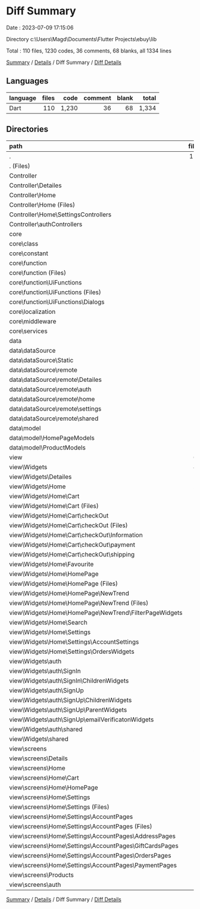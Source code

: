 # Diff Summary

Date : 2023-07-09 17:15:06

Directory c:\\Users\\Magd\\Documents\\Flutter Projects\\ebuy\\lib

Total : 110 files,  1230 codes, 36 comments, 68 blanks, all 1334 lines

[Summary](results.md) / [Details](details.md) / Diff Summary / [Diff Details](diff-details.md)

## Languages
| language | files | code | comment | blank | total |
| :--- | ---: | ---: | ---: | ---: | ---: |
| Dart | 110 | 1,230 | 36 | 68 | 1,334 |

## Directories
| path | files | code | comment | blank | total |
| :--- | ---: | ---: | ---: | ---: | ---: |
| . | 110 | 1,230 | 36 | 68 | 1,334 |
| . (Files) | 2 | 13 | 0 | 0 | 13 |
| Controller | 15 | 400 | -3 | 11 | 408 |
| Controller\\Detailes | 1 | 139 | 0 | 6 | 145 |
| Controller\\Home | 12 | 252 | -3 | 6 | 255 |
| Controller\\Home (Files) | 7 | 152 | -3 | 3 | 152 |
| Controller\\Home\\SettingsControllers | 5 | 100 | 0 | 3 | 103 |
| Controller\\authControllers | 2 | 9 | 0 | -1 | 8 |
| core | 16 | 554 | 42 | 61 | 657 |
| core\\class | 4 | 115 | 0 | 3 | 118 |
| core\\constant | 3 | 230 | 42 | 37 | 309 |
| core\\function | 5 | 100 | 0 | 5 | 105 |
| core\\function (Files) | 1 | 19 | 0 | 3 | 22 |
| core\\function\\UiFunctions | 4 | 81 | 0 | 2 | 83 |
| core\\function\\UiFunctions (Files) | 1 | 2 | 0 | 0 | 2 |
| core\\function\\UiFunctions\\Dialogs | 3 | 79 | 0 | 2 | 81 |
| core\\localization | 2 | 104 | 0 | 15 | 119 |
| core\\middleware | 1 | 1 | 0 | 0 | 1 |
| core\\services | 1 | 4 | 0 | 1 | 5 |
| data | 10 | 110 | -1 | 15 | 124 |
| data\\dataSource | 8 | 53 | -1 | 11 | 63 |
| data\\dataSource\\Static | 2 | -31 | -1 | -1 | -33 |
| data\\dataSource\\remote | 6 | 84 | 0 | 12 | 96 |
| data\\dataSource\\remote\\Detailes | 2 | 48 | 0 | 7 | 55 |
| data\\dataSource\\remote\\auth | 1 | 23 | 0 | 3 | 26 |
| data\\dataSource\\remote\\home | 1 | 1 | 0 | 0 | 1 |
| data\\dataSource\\remote\\settings | 1 | 1 | 0 | 0 | 1 |
| data\\dataSource\\remote\\shared | 1 | 11 | 0 | 2 | 13 |
| data\\model | 2 | 57 | 0 | 4 | 61 |
| data\\model\\HomePageModels | 1 | 8 | 0 | 0 | 8 |
| data\\model\\ProductModels | 1 | 49 | 0 | 4 | 53 |
| view | 67 | 153 | -2 | -19 | 132 |
| view\\Widgets | 46 | 50 | 0 | -20 | 30 |
| view\\Widgets\\Detailes | 8 | 18 | 0 | -8 | 10 |
| view\\Widgets\\Home | 25 | 72 | 0 | -6 | 66 |
| view\\Widgets\\Home\\Cart | 10 | -12 | 0 | 0 | -12 |
| view\\Widgets\\Home\\Cart (Files) | 1 | 1 | 0 | 0 | 1 |
| view\\Widgets\\Home\\Cart\\checkOut | 9 | -13 | 0 | 0 | -13 |
| view\\Widgets\\Home\\Cart\\checkOut (Files) | 1 | -1 | 0 | 0 | -1 |
| view\\Widgets\\Home\\Cart\\checkOut\\Information | 3 | -3 | 0 | 0 | -3 |
| view\\Widgets\\Home\\Cart\\checkOut\\payment | 3 | -6 | 0 | 0 | -6 |
| view\\Widgets\\Home\\Cart\\checkOut\\shipping | 2 | -3 | 0 | 0 | -3 |
| view\\Widgets\\Home\\Favourite | 1 | -1 | 0 | 0 | -1 |
| view\\Widgets\\Home\\HomePage | 10 | 57 | 0 | -5 | 52 |
| view\\Widgets\\Home\\HomePage (Files) | 8 | 56 | 0 | -3 | 53 |
| view\\Widgets\\Home\\HomePage\\NewTrend | 2 | 1 | 0 | -2 | -1 |
| view\\Widgets\\Home\\HomePage\\NewTrend (Files) | 1 | 5 | 0 | -1 | 4 |
| view\\Widgets\\Home\\HomePage\\NewTrend\\FilterPageWidgets | 1 | -4 | 0 | -1 | -5 |
| view\\Widgets\\Home\\Search | 2 | 0 | 0 | -1 | -1 |
| view\\Widgets\\Home\\Settings | 2 | 28 | 0 | 0 | 28 |
| view\\Widgets\\Home\\Settings\\AccountSettings | 1 | 1 | 0 | 0 | 1 |
| view\\Widgets\\Home\\Settings\\OrdersWidgets | 1 | 27 | 0 | 0 | 27 |
| view\\Widgets\\auth | 11 | -42 | 0 | -6 | -48 |
| view\\Widgets\\auth\\SignIn | 1 | -1 | 0 | 0 | -1 |
| view\\Widgets\\auth\\SignIn\\ChildrenWidgets | 1 | -1 | 0 | 0 | -1 |
| view\\Widgets\\auth\\SignUp | 7 | -7 | 0 | -1 | -8 |
| view\\Widgets\\auth\\SignUp\\ChildrenWidgets | 4 | -4 | 0 | 0 | -4 |
| view\\Widgets\\auth\\SignUp\\ParentWidgets | 2 | -2 | 0 | 0 | -2 |
| view\\Widgets\\auth\\SignUp\\emailVerificatonWidgets | 1 | -1 | 0 | -1 | -2 |
| view\\Widgets\\auth\\shared | 3 | -34 | 0 | -5 | -39 |
| view\\Widgets\\shared | 2 | 2 | 0 | 0 | 2 |
| view\\screens | 21 | 103 | -2 | 1 | 102 |
| view\\screens\\Details | 2 | 90 | 0 | 3 | 93 |
| view\\screens\\Home | 13 | 34 | -2 | -2 | 30 |
| view\\screens\\Home\\Cart | 1 | -12 | 0 | 0 | -12 |
| view\\screens\\Home\\HomePage | 4 | 15 | -2 | -3 | 10 |
| view\\screens\\Home\\Settings | 8 | 31 | 0 | 1 | 32 |
| view\\screens\\Home\\Settings (Files) | 1 | 28 | 0 | 0 | 28 |
| view\\screens\\Home\\Settings\\AccountPages | 7 | 3 | 0 | 1 | 4 |
| view\\screens\\Home\\Settings\\AccountPages (Files) | 2 | -2 | 0 | 0 | -2 |
| view\\screens\\Home\\Settings\\AccountPages\\AddressPages | 1 | -2 | 0 | 0 | -2 |
| view\\screens\\Home\\Settings\\AccountPages\\GiftCardsPages | 1 | 0 | 0 | -1 | -1 |
| view\\screens\\Home\\Settings\\AccountPages\\OrdersPages | 1 | 9 | 0 | 2 | 11 |
| view\\screens\\Home\\Settings\\AccountPages\\PaymentPages | 2 | -2 | 0 | 0 | -2 |
| view\\screens\\Products | 1 | -6 | 0 | 0 | -6 |
| view\\screens\\auth | 5 | -15 | 0 | 0 | -15 |

[Summary](results.md) / [Details](details.md) / Diff Summary / [Diff Details](diff-details.md)
